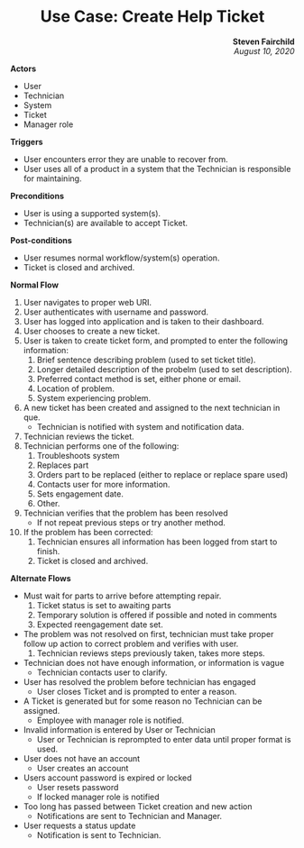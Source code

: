 # <center> Use Case: Create Help Ticket</c>
**<div style="text-align: right">Steven Fairchild</div>** 
*<div style="text-align: right">August 10, 2020</div>*


**Actors**
* User
* Technician
* System
* Ticket
* Manager role

**Triggers**
* User encounters error they are unable to recover from.
* User uses all of a product in a system that the Technician is responsible for maintaining.

**Preconditions**
* User is using a supported system(s).
* Technician(s) are available to accept Ticket.

**Post-conditions**
* User resumes normal workflow/system(s) operation.
* Ticket is closed and archived.

**Normal Flow**
1. User navigates to proper web URI.
1. User authenticates with username and password.
1. User has logged into application and is taken to their dashboard.
1. User chooses to create a new ticket.
1. User is taken to create ticket form, and prompted to enter the following information:
	1. Brief sentence describing problem (used to set ticket title).
	1. Longer detailed description of the probelm (used to set description).
	1. Preferred contact method is set, either phone or email.
	1. Location of problem.
	1. System experiencing problem.
1. A new ticket has been created and assigned to the next technician in que.
	* Technician is notified with system and notification data.
1. Technician reviews the ticket.
1. Technician performs one of the following:
	1. Troubleshoots system
	1. Replaces part
	1. Orders part to be replaced (either to replace or replace spare used)
	1. Contacts user for more information.
	1. Sets engagement date.
	1. Other.
1. Technician verifies that the problem has been resolved
	* If not repeat previous steps or try another method.
1. If the problem has been corrected:
	1. Technician ensures all information has been logged from start to finish.
	1. Ticket is closed and archived.
	

**Alternate Flows**
* Must wait for parts to arrive before attempting repair.
	1. Ticket status is set to awaiting parts
	1. Temporary solution is offered if possible and noted in comments
	1. Expected reengagement date set.
* The problem was not resolved on first, technician must take proper follow up action to correct problem and verifies with user.
	1. Technician reviews steps previously taken, takes more steps.
* Technician does not have enough information, or information is vague
	* Technician contacts user to clarify.
* User has resolved the problem before technician has engaged
	* User closes Ticket and is prompted to enter a reason.
* A Ticket is generated but for some reason no Technician can be assigned.
	* Employee with manager role is notified.
* Invalid information is entered by User or Technician
	* User or Technician is reprompted to enter data until proper format is used.
* User does not have an account
	* User creates an account
* Users account password is expired or locked
	* User resets password
	* If locked manager role is notified
* Too long has passed between Ticket creation and new action
	* Notifications are sent to Technician and Manager.
* User requests a status update
	* Notification is sent to Technician.